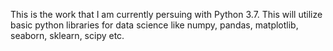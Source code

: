 This is the work that I am currently persuing with Python 3.7. This will utilize basic python libraries for data science like numpy, pandas, matplotlib, seaborn, sklearn, scipy etc.
